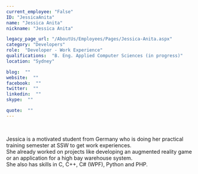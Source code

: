 ```yaml
---
current_employee: "False"
ID: "JessicaAnita"
name: "Jessica Anita"
nickname: "Jessica Anita"

legacy_page_url: "/AboutUs/Employees/Pages/Jessica-Anita.aspx"
category: "Developers"
role:  "Developer - Work Experience"
qualifications:  "B. Eng. Applied Computer Sciences (in progress)"
location: "Sydney"

blog:  ""
website:  ""
facebook:  ""
twitter:  ""
linkedin:  ""
skype:  ""

quote:  ""
---
```


​​​  

Jessica is a motivated student from Germany who is doing her practical training semester at SSW to get work experiences.  
She already worked on projects like developing an augmented reality game or an application for a high bay warehouse system.  
She also has skills in C, C++, C# (WPF), Python and PHP.  
​  